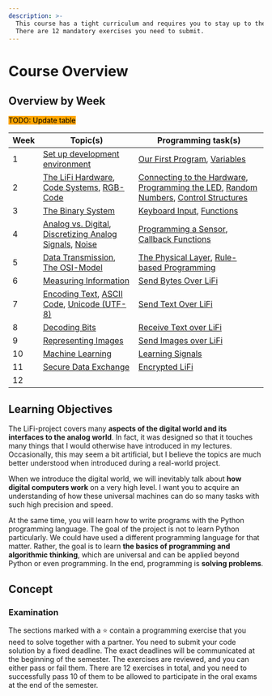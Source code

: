 ```yaml
---
description: >-
  This course has a tight curriculum and requires you to stay up to the tasks.
  There are 12 mandatory exercises you need to submit.
---
```


# Course Overview

## Overview by Week

<mark style="background-color:orange;">TODO: Update table</mark>

| Week | Topic(s)                                                                                                                                                                                                            | Programming task(s)                                                                                                                                                                                                              |
| ---- | ------------------------------------------------------------------------------------------------------------------------------------------------------------------------------------------------------------------- | -------------------------------------------------------------------------------------------------------------------------------------------------------------------------------------------------------------------------------- |
| 1    | [Set up development environment](lifi-project/development-environment.md)                                                                                                                                           | [Our First Program](broken-reference), [Variables](lifi-project/3-smoke-tests.md#variables)                                                                                                                                      |
| 2    | [The LiFi Hardware](broken-reference), [Code Systems](lifi-project/code-systems.md), [RGB-Code](lifi-project/code-systems.md#the-rgb-code)                                                                          | [Connecting to the Hardware](broken-reference), [Programming the LED](lifi-project/4-the-led.md), [Random Numbers](lifi-project/4-the-led.md#random-numbers), [Control Structures](lifi-project/4-the-led.md#control-structures) |
| 3    | [The Binary System](lifi-project/the-binary-system.md)                                                                                                                                                              | [Keyboard Input](lifi-project/8-keyboard-input.md), [Functions](lifi-project/8-keyboard-input.md#functions)                                                                                                                      |
| 4    | [Analog vs. Digital](lifi-project/10-analog-vs.-digital.md), [Discretizing Analog Signals](lifi-project/10-analog-vs.-digital.md#discretizing-analog-signals), [Noise](lifi-project/10-analog-vs.-digital.md#noise) | [Programming a Sensor](lifi-project/9-the-color-sensor.md), [Callback Functions](lifi-project/9-the-color-sensor.md#callback-functions)                                                                                          |
| 5    | [Data Transmission](lifi-project/11-data-transmission.md), [The OSI-Model](lifi-project/11-data-transmission.md#the-osi-model)                                                                                      | [The Physical Layer](lifi-project/12-the-physical-layer.md), [Rule-based Programming](lifi-project/12-the-physical-layer.md#rule-base-programming)                                                                               |
| 6    | [Measuring Information](lifi-project/13-measuring-information.md)                                                                                                                                                   | [Send Bytes Over LiFi](lifi-project/14-send-bytes-over-lifi.md)                                                                                                                                                                  |
| 7    | [Encoding Text](lifi-project/15-encoding-text.md), [ASCII Code](lifi-project/15-encoding-text.md#ascii-code), [Unicode (UTF-8)](lifi-project/15-encoding-text.md#unicode-utf-8)                                     | [Send Text Over LiFi](lifi-project/16-send-text-over-lifi.md)                                                                                                                                                                    |
| 8    | [Decoding Bits](lifi-project/17-decoding-bits.md)                                                                                                                                                                   | [Receive Text over LiFi](lifi-project/18-receive-text-over-lifi.md)                                                                                                                                                              |
| 9    | [Representing Images](lifi-project/19-representing-images.md)                                                                                                                                                       | [Send Images over LiFi](lifi-project/20-send-images-over-lifi.md)                                                                                                                                                                |
| 10   | [Machine Learning](lifi-project/21-learning-the-signal.md)                                                                                                                                                          | [Learning Signals](broken-reference)                                                                                                                                                                                             |
| 11   | [Secure Data Exchange](broken-reference)                                                                                                                                                                            | [Encrypted LiFi](lifi-project/22-encrypted-lifi.md)                                                                                                                                                                              |
| 12   |                                                                                                                                                                                                                     |                                                                                                                                                                                                                                  |

## Learning Objectives

The LiFi-project covers many **aspects of the digital world and its interfaces to the analog world**. In fact, it was designed so that it touches many things that I would otherwise have introduced in my lectures. Occasionally, this may seem a bit artificial, but I believe the topics are much better understood when introduced during a real-world project.

When we introduce the digital world, we will inevitably talk about **how digital computers work** on a very high level. I want you to acquire an understanding of how these universal machines can do so many tasks with such high precision and speed.

At the same time, you will learn how to write programs with the Python programming language. The goal of the project is not to learn Python particularly. We could have used a different programming language for that matter. Rather, the goal is to learn **the basics of programming and algorithmic thinking**, which are universal and can be applied beyond Python or even programming.  In the end, programming is **solving problems**.

## Concept

### Examination

The sections marked with a ⭐ contain a programming exercise that you need to solve together with a partner. You need to submit your code solution by a fixed deadline. The exact deadlines will be communicated at the beginning of the semester. The exercises are reviewed, and you can either pass or fail them. There are 12 exercises in total, and you need to successfully pass 10 of them to be allowed to participate in the oral exams at the end of the semester.
